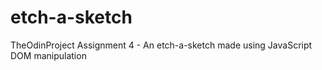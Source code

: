 # etch-a-sketch
TheOdinProject Assignment 4 - An etch-a-sketch made using JavaScript DOM manipulation
